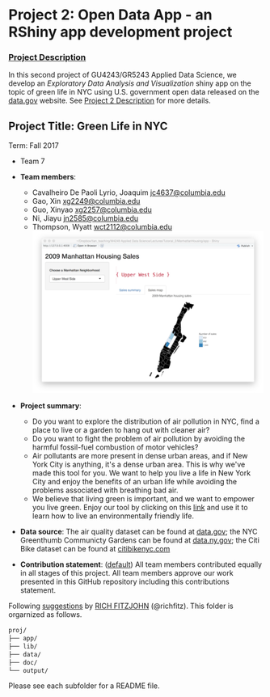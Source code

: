 # Project 2: Open Data App - an RShiny app development project
### [Project Description](doc/project2_desc.md)


In this second project of GU4243/GR5243 Applied Data Science, we develop an *Exploratory Data Analysis and Visualization* shiny app on the topic of green life in NYC using U.S. government open data released on the [data.gov](https://data.gov/) website. See [Project 2 Description](doc/project2_desc.md) for more details.  

## Project Title: Green Life in NYC
Term: Fall 2017

+ Team 7
+ **Team members**:
	+ Cavalheiro De Paoli Lyrio, Joaquim jc4637@columbia.edu
	+ Gao, Xin xg2249@columbia.edu
	+ Guo, Xinyao xg2257@columbia.edu
	+ Ni, Jiayu jn2585@columbia.edu
	+ Thompson, Wyatt wct2112@columbia.edu
![screenshot](doc/screenshot2.png)

+ **Project summary**: 
	+ Do you want to explore the distribution of air pollution in NYC, find a place to live or a garden to hang out with cleaner air? 
	+ Do you want to fight the problem of air pollution by avoiding the harmful fossil-fuel combustion of motor vehicles? 
	+ Air pollutants are more present in dense urban areas, and if New York City is anything, it's a dense urban area. This is why we've made this tool for you. We want to help you live a life in New York City and enjoy the benefits of an urban life while avoiding the problems associated with breathing bad air.
	+ We believe that living green is important, and we want to empower you live green. Enjoy our tool by clicking on this [link]() and use it to learn how to live an environmentally friendly life. 	

+ **Data source**: The air quality dataset can be found at [data.gov](https://data.ny.gov/); the NYC Greenthumb Communicty Gardens can be found at [data.ny.gov](https://data.ny.gov/); the Citi Bike dataset can be found at [citibikenyc.com](https://www.citibikenyc.com/system-data)
+ **Contribution statement**: ([default](doc/a_note_on_contributions.md)) All team members contributed equally in all stages of this project. All team members approve our work presented in this GitHub repository including this contributions statement. 

Following [suggestions](http://nicercode.github.io/blog/2013-04-05-projects/) by [RICH FITZJOHN](http://nicercode.github.io/about/#Team) (@richfitz). This folder is orgarnized as follows.

```
proj/
├── app/
├── lib/
├── data/
├── doc/
└── output/
```

Please see each subfolder for a README file.

